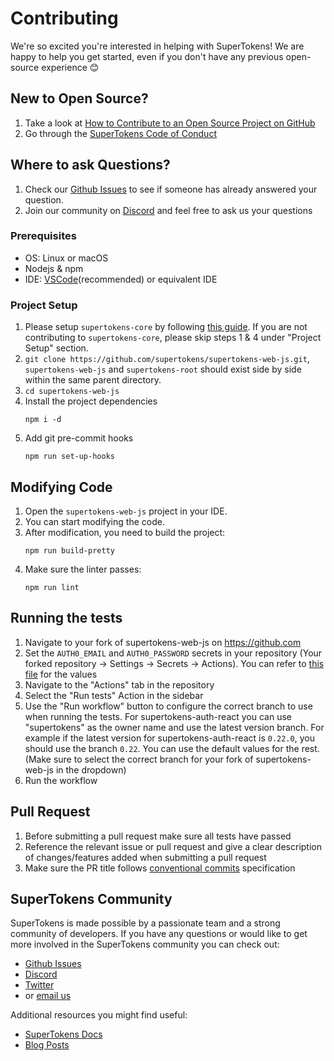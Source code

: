 # Contributing

We're so excited you're interested in helping with SuperTokens! We are happy to help you get started, even if you don't have any previous open-source experience :blush:

## New to Open Source?

1. Take a look at [How to Contribute to an Open Source Project on GitHub](https://egghead.io/courses/how-to-contribute-to-an-open-source-project-on-github)
2. Go through the [SuperTokens Code of Conduct](https://github.com/supertokens/supertokens-web-js/blob/master/CODE_OF_CONDUCT.md)

## Where to ask Questions?

1. Check our [Github Issues](https://github.com/supertokens/supertokens-web-js/issues) to see if someone has already answered your question.
2. Join our community on [Discord](https://supertokens.com/discord) and feel free to ask us your questions

### Prerequisites

-   OS: Linux or macOS
-   Nodejs & npm
-   IDE: [VSCode](https://code.visualstudio.com/download)(recommended) or equivalent IDE

### Project Setup

1. Please setup `supertokens-core` by following [this guide](https://github.com/supertokens/supertokens-core/blob/master/CONTRIBUTING.md#development-setup). If you are not contributing to `supertokens-core`, please skip steps 1 & 4 under "Project Setup" section.
2. `git clone https://github.com/supertokens/supertokens-web-js.git`, `supertokens-web-js` and `supertokens-root` should exist side by side within the same parent directory.
3. `cd supertokens-web-js`
4. Install the project dependencies
    ```
    npm i -d
    ```
5. Add git pre-commit hooks
    ```
    npm run set-up-hooks
    ```

## Modifying Code

1. Open the `supertokens-web-js` project in your IDE.
2. You can start modifying the code.
3. After modification, you need to build the project:
    ```
    npm run build-pretty
    ```
4. Make sure the linter passes:
    ```
    npm run lint
    ```

## Running the tests

1. Navigate to your fork of supertokens-web-js on https://github.com
2. Set the `AUTH0_EMAIL` and `AUTH0_PASSWORD` secrets in your repository (Your forked repository -> Settings -> Secrets -> Actions). You can refer to [this file](https://github.com/supertokens/supertokens-auth-react/blob/master/test/.env.js) for the values
3. Navigate to the "Actions" tab in the repository
4. Select the "Run tests" Action in the sidebar
5. Use the "Run workflow" button to configure the correct branch to use when running the tests. For supertokens-auth-react you can use "supertokens" as the owner name and use the latest version branch. For example if the latest version for supertokens-auth-react is `0.22.0`, you should use the branch `0.22`. You can use the default values for the rest. (Make sure to select the correct branch for your fork of supertokens-web-js in the dropdown)
6. Run the workflow

## Pull Request

1. Before submitting a pull request make sure all tests have passed
2. Reference the relevant issue or pull request and give a clear description of changes/features added when submitting a pull request
3. Make sure the PR title follows [conventional commits](https://www.conventionalcommits.org/en/v1.0.0/) specification

## SuperTokens Community

SuperTokens is made possible by a passionate team and a strong community of developers. If you have any questions or would like to get more involved in the SuperTokens community you can check out:

-   [Github Issues](https://github.com/supertokens/supertokens-web-js/issues)
-   [Discord](https://supertokens.io/discord)
-   [Twitter](https://twitter.com/supertokensio)
-   or [email us](mailto:team@supertokens.io)

Additional resources you might find useful:

-   [SuperTokens Docs](https://supertokens.io/docs/community/getting-started/installation)
-   [Blog Posts](https://supertokens.io/blog/)
